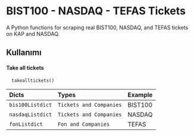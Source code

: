
# BIST100 - NASDAQ - TEFAS Tickets 

A Python functions for scraping real BIST100, NASDAQ, and TEFAS tickets on KAP and NASDAQ.


## Kullanımı

#### Take all tickets

```http
  takealltickets()
```

| Dicts | Types     | Example                |
| :-------- | :------- | :------------------------- |
| `bis100Listdict` | `Tickets and Companies` | BIST100 |
| `nasdaqListdict` | `Tickets and Companies` | NASDAQ |
| `fonListdict` | `Fon and Companies` | TEFAS |


  
